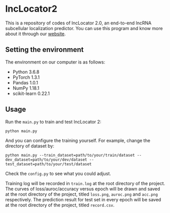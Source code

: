 # lncLocator2

This is a repository of codes of lncLocator 2.0, an end-to-end lncRNA subcellular localization predictor. You can use this program and know more about it through our [website](http://www.csbio.sjtu.edu.cn/bioinf/lncLocator2/).

## Setting the environment

The environment on our computer is as follows:
* Python 3.6.8
* PyTorch 1.3.1
* Pandas 1.0.1
* NumPy 1.18.1
* scikit-learn 0.22.1

## Usage

Run the `main.py` to train and test lncLocator 2:
```
python main.py
```

And you can configure the training yourself. For example, change the directory of dataset by:
```
python main.py --train_dataset=path/to/your/train/dataset --dev_dataset=path/to/your/dev/dataset --test_dataset=path/to/your/test/dataset
```
Check the `config.py` to see what you could adjust.

Training log will be recorded in `train.log` at the root directory of the project. The curves of loss/auroc/accuracy versus epoch will be drawn and saved at the root directory of the project, titled `loss.png`, `auroc.png` and `acc.png` respectively. The prediction result for test set in every epoch will be saved at the root directory of the project, titled `record.csv`.
